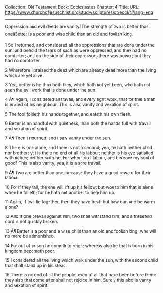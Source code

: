 Collection: Old Testament
Book: Ecclesiastes
Chapter: 4
Title: 
URL: https://www.churchofjesuschrist.org/study/scriptures/ot/eccl/4?lang=eng

---

Oppression and evil deeds are vanityâThe strength of two is better than oneâBetter is a poor and wise child than an old and foolish king.

1 So I returned, and considered all the oppressions that are done under the sun: and behold the tears of such as were oppressed, and they had no comforter; and on the side of their oppressors there was power; but they had no comforter.

2 Wherefore I praised the dead which are already dead more than the living which are yet alive.

3 Yea, better is he than both they, which hath not yet been, who hath not seen the evil work that is done under the sun.

4 Â¶ Again, I considered all travail, and every right work, that for this a man is envied of his neighbour. This is also vanity and vexation of spirit.

5 The fool foldeth his hands together, and eateth his own flesh.

6 Better is an handful with quietness, than both the hands full with travail and vexation of spirit.

7 Â¶ Then I returned, and I saw vanity under the sun.

8 There is one alone, and there is not a second; yea, he hath neither child nor brother: yet is there no end of all his labour; neither is his eye satisfied with riches; neither saith he, For whom do I labour, and bereave my soul of good? This is also vanity, yea, it is a sore travail.

9 Â¶ Two are better than one; because they have a good reward for their labour.

10 For if they fall, the one will lift up his fellow: but woe to him that is alone when he falleth; for he hath not another to help him up.

11 Again, if two lie together, then they have heat: but how can one be warm alone?

12 And if one prevail against him, two shall withstand him; and a threefold cord is not quickly broken.

13 Â¶ Better is a poor and a wise child than an old and foolish king, who will no more be admonished.

14 For out of prison he cometh to reign; whereas also he that is born in his kingdom becometh poor.

15 I considered all the living which walk under the sun, with the second child that shall stand up in his stead.

16 There is no end of all the people, even of all that have been before them: they also that come after shall not rejoice in him. Surely this also is vanity and vexation of spirit.
